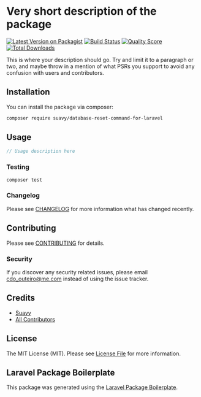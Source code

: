 # Very short description of the package

[![Latest Version on Packagist](https://img.shields.io/packagist/v/suavy/database-reset-command-for-laravel.svg?style=flat-square)](https://packagist.org/packages/suavy/database-reset-command-for-laravel)
[![Build Status](https://img.shields.io/travis/suavy/database-reset-command-for-laravel/master.svg?style=flat-square)](https://travis-ci.org/suavy/database-reset-command-for-laravel)
[![Quality Score](https://img.shields.io/scrutinizer/g/suavy/database-reset-command-for-laravel.svg?style=flat-square)](https://scrutinizer-ci.com/g/suavy/database-reset-command-for-laravel)
[![Total Downloads](https://img.shields.io/packagist/dt/suavy/database-reset-command-for-laravel.svg?style=flat-square)](https://packagist.org/packages/suavy/database-reset-command-for-laravel)

This is where your description should go. Try and limit it to a paragraph or two, and maybe throw in a mention of what PSRs you support to avoid any confusion with users and contributors.

## Installation

You can install the package via composer:

```bash
composer require suavy/database-reset-command-for-laravel
```

## Usage

``` php
// Usage description here
```

### Testing

``` bash
composer test
```

### Changelog

Please see [CHANGELOG](CHANGELOG.md) for more information what has changed recently.

## Contributing

Please see [CONTRIBUTING](CONTRIBUTING.md) for details.

### Security

If you discover any security related issues, please email cdo_outeiro@me.com instead of using the issue tracker.

## Credits

- [Suavy](https://github.com/suavy)
- [All Contributors](../../contributors)

## License

The MIT License (MIT). Please see [License File](LICENSE.md) for more information.

## Laravel Package Boilerplate

This package was generated using the [Laravel Package Boilerplate](https://laravelpackageboilerplate.com).
